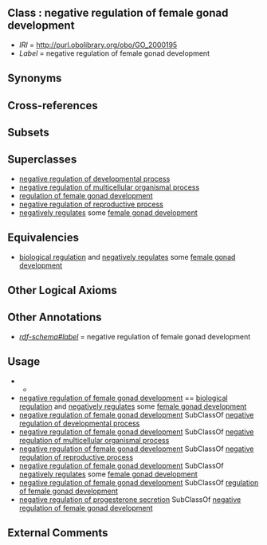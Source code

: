 
## Class : negative regulation of female gonad development

 * *IRI* = http://purl.obolibrary.org/obo/GO_2000195
 * *Label* = negative regulation of female gonad development

## Synonyms


## Cross-references


## Subsets


## Superclasses

 * [negative regulation of developmental process](../../GO/93/GO_0051093.md)
 * [negative regulation of multicellular organismal process](../../GO/41/GO_0051241.md)
 * [regulation of female gonad development](../../GO/94/GO_2000194.md)
 * [negative regulation of reproductive process](../../GO/42/GO_2000242.md)
 * [negatively regulates](../../RO/12/RO_0002212.md) some [female gonad development](../../GO/85/GO_0008585.md)

## Equivalencies

 * [biological regulation](../../GO/07/GO_0065007.md) and [negatively regulates](../../RO/12/RO_0002212.md) some [female gonad development](../../GO/85/GO_0008585.md)

## Other Logical Axioms


## Other Annotations

 * *[rdf-schema#label](../../el/rdf-schema#label.md)* = negative regulation of female gonad development

## Usage

 * -
 * [negative regulation of female gonad development](../../GO/95/GO_2000195.md) == [biological regulation](../../GO/07/GO_0065007.md) and [negatively regulates](../../RO/12/RO_0002212.md) some [female gonad development](../../GO/85/GO_0008585.md)
 * [negative regulation of female gonad development](../../GO/95/GO_2000195.md) SubClassOf [negative regulation of developmental process](../../GO/93/GO_0051093.md)
 * [negative regulation of female gonad development](../../GO/95/GO_2000195.md) SubClassOf [negative regulation of multicellular organismal process](../../GO/41/GO_0051241.md)
 * [negative regulation of female gonad development](../../GO/95/GO_2000195.md) SubClassOf [negative regulation of reproductive process](../../GO/42/GO_2000242.md)
 * [negative regulation of female gonad development](../../GO/95/GO_2000195.md) SubClassOf [negatively regulates](../../RO/12/RO_0002212.md) some [female gonad development](../../GO/85/GO_0008585.md)
 * [negative regulation of female gonad development](../../GO/95/GO_2000195.md) SubClassOf [regulation of female gonad development](../../GO/94/GO_2000194.md)
 * [negative regulation of progesterone secretion](../../GO/71/GO_2000871.md) SubClassOf [negative regulation of female gonad development](../../GO/95/GO_2000195.md)

## External Comments

